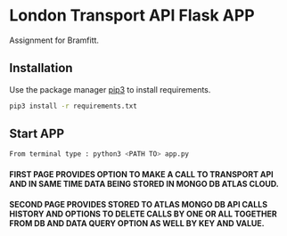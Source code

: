 # London Transport API Flask APP

Assignment for Bramfitt.

## Installation

Use the package manager [pip3](https://pip.pypa.io/en/stable/) to install requirements.

```bash
pip3 install -r requirements.txt
```

## Start APP

```bash
From terminal type : python3 <PATH TO> app.py
```

#### FIRST PAGE PROVIDES OPTION TO MAKE A CALL TO TRANSPORT API AND IN SAME TIME DATA BEING STORED IN MONGO DB ATLAS CLOUD.
#### SECOND PAGE PROVIDES STORED TO ATLAS MONGO DB API CALLS HISTORY AND OPTIONS TO DELETE CALLS BY ONE OR ALL TOGETHER FROM DB AND DATA QUERY OPTION AS WELL BY KEY AND VALUE.

